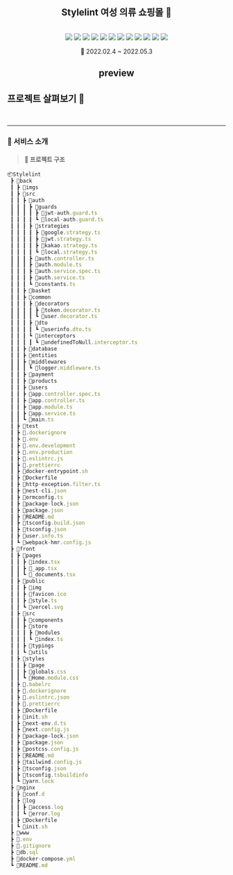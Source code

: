<h2 align=center > Stylelint 여성 의류 쇼핑몰 👚 </h2>
</br>
<div align=center>
   <img src="https://img.shields.io/badge/4.4.3-Typescript-3178C6?style=for=flat&logo=TypeScript&logoColor=3178C6">
   <img src="https://img.shields.io/badge/17.0.2-React-61DAFB?style=for=flat&logo=react&logoColor=61DAFB">
   <img src="https://img.shields.io/badge/8.0.0-NestJS-E0234E?style=for=flat&logo=nestjs&logoColor=E0234E">
   <img src="https://img.shields.io/badge/13.4-PostgreSQL-4169E1?style=for=flat&logo=PostgreSQL&logoColor=4169E1">
   <img src="https://img.shields.io/badge/20.1.12-Docker-2496ED?style=for=flat&logo=Docker&logoColor=2496ED">
   <img src="https://img.shields.io/badge/5.0.3-Material UI-757575?style=flat&logo=Material Design&logoColor=FFF"/>
   <img src="https://img.shields.io/badge/7.32.0-Eslint-4B32C3?style=flat&logo=eslint&logoColor=4B32C3"/>
   <img src="https://img.shields.io/badge/2.4.1-Prettier-F7B93E?style=flat&logo=Prettier&logoColor=F7B93E"/>
   <img src="https://img.shields.io/badge/5.3.0-React router dom-CA4245?style=flat&logo=react router&logoColor=CA4245"/>
   <img src="https://img.shields.io/badge/5.28.0-Webpack-8DD6F9?style=flat&logo=webpack&logoColor=8DD6F9"/>
   <img src="https://img.shields.io/badge/5.1.1-Swagger-85EA2D?style=for=flat&logo=Swagger&logoColor=85EA2D">
   <img src="https://img.shields.io/badge/8.1.2-Socket.io-333333?style=for=flat&logo=Socket.io&logoColor=333333">
</div>

<p align=center> 📆 2022.02.4 ~ 2022.05.3</p>


<h2 align=center>preview</h2>

## 프로젝트 살펴보기 🔎


<br>
<hr/>


### 🚀 서비스 소개

> #### 📁 프로젝트 구조
``` ts
📦Stylelint
 ┣ 📂back
 ┃ ┣ 📂imgs
 ┃ ┣ 📂src
 ┃ ┃ ┣ 📂auth
 ┃ ┃ ┃ ┣ 📂guards
 ┃ ┃ ┃ ┃ ┣ 📜jwt-auth.guard.ts
 ┃ ┃ ┃ ┃ ┗ 📜local-auth.guard.ts
 ┃ ┃ ┃ ┣ 📂strategies
 ┃ ┃ ┃ ┃ ┣ 📜google.strategy.ts
 ┃ ┃ ┃ ┃ ┣ 📜jwt.strategy.ts
 ┃ ┃ ┃ ┃ ┣ 📜kakao.strategy.ts
 ┃ ┃ ┃ ┃ ┗ 📜local.strategy.ts
 ┃ ┃ ┃ ┣ 📜auth.controller.ts
 ┃ ┃ ┃ ┣ 📜auth.module.ts
 ┃ ┃ ┃ ┣ 📜auth.service.spec.ts
 ┃ ┃ ┃ ┣ 📜auth.service.ts
 ┃ ┃ ┃ ┗ 📜constants.ts
 ┃ ┃ ┣ 📂basket
 ┃ ┃ ┣ 📂common
 ┃ ┃ ┃ ┣ 📂decorators
 ┃ ┃ ┃ ┃ ┣ 📜token.decorator.ts
 ┃ ┃ ┃ ┃ ┗ 📜user.decorator.ts
 ┃ ┃ ┃ ┣ 📂dto
 ┃ ┃ ┃ ┃ ┗ 📜userinfo.dto.ts
 ┃ ┃ ┃ ┗ 📂interceptors
 ┃ ┃ ┃ ┃ ┗ 📜undefinedToNull.interceptor.ts
 ┃ ┃ ┣ 📂database
 ┃ ┃ ┣ 📂entities
 ┃ ┃ ┣ 📂middlewares
 ┃ ┃ ┃ ┗ 📜logger.middleware.ts
 ┃ ┃ ┣ 📂payment
 ┃ ┃ ┣ 📂products
 ┃ ┃ ┣ 📂users
 ┃ ┃ ┣ 📜app.controller.spec.ts
 ┃ ┃ ┣ 📜app.controller.ts
 ┃ ┃ ┣ 📜app.module.ts
 ┃ ┃ ┣ 📜app.service.ts
 ┃ ┃ ┗ 📜main.ts
 ┃ ┣ 📂test
 ┃ ┣ 📜.dockerignore
 ┃ ┣ 📜.env
 ┃ ┣ 📜.env.development
 ┃ ┣ 📜.env.production
 ┃ ┣ 📜.eslintrc.js
 ┃ ┣ 📜.prettierrc
 ┃ ┣ 📜docker-entrypoint.sh
 ┃ ┣ 📜Dockerfile
 ┃ ┣ 📜http-exception.filter.ts
 ┃ ┣ 📜nest-cli.json
 ┃ ┣ 📜ormconfig.ts
 ┃ ┣ 📜package-lock.json
 ┃ ┣ 📜package.json
 ┃ ┣ 📜README.md
 ┃ ┣ 📜tsconfig.build.json
 ┃ ┣ 📜tsconfig.json
 ┃ ┣ 📜user.info.ts
 ┃ ┗ 📜webpack-hmr.config.js
 ┣ 📂front
 ┃ ┣ 📂pages
 ┃ ┃ ┣ 📜index.tsx
 ┃ ┃ ┣ 📜_app.tsx
 ┃ ┃ ┗ 📜_documents.tsx
 ┃ ┣ 📂public
 ┃ ┃ ┣ 📂img
 ┃ ┃ ┣ 📜favicon.ico
 ┃ ┃ ┣ 📜style.ts
 ┃ ┃ ┗ 📜vercel.svg
 ┃ ┣ 📂src
 ┃ ┃ ┣ 📂components
 ┃ ┃ ┣ 📂store
 ┃ ┃ ┃ ┣ 📂modules
 ┃ ┃ ┃ ┗ 📜index.ts
 ┃ ┃ ┣ 📂typings
 ┃ ┃ ┗ 📂utils
 ┃ ┣ 📂styles
 ┃ ┃ ┣ 📂page
 ┃ ┃ ┣ 📜globals.css
 ┃ ┃ ┗ 📜Home.module.css
 ┃ ┣ 📜.babelrc
 ┃ ┣ 📜.dockerignore
 ┃ ┣ 📜.eslintrc.json
 ┃ ┣ 📜.prettierrc
 ┃ ┣ 📜Dockerfile
 ┃ ┣ 📜init.sh
 ┃ ┣ 📜next-env.d.ts
 ┃ ┣ 📜next.config.js
 ┃ ┣ 📜package-lock.json
 ┃ ┣ 📜package.json
 ┃ ┣ 📜postcss.config.js
 ┃ ┣ 📜README.md
 ┃ ┣ 📜tailwind.config.js
 ┃ ┣ 📜tsconfig.json
 ┃ ┣ 📜tsconfig.tsbuildinfo
 ┃ ┗ 📜yarn.lock
 ┣ 📂nginx
 ┃ ┣ 📂conf.d
 ┃ ┣ 📂log
 ┃ ┃ ┣ 📜access.log
 ┃ ┃ ┗ 📜error.log
 ┃ ┣ 📜Dockerfile
 ┃ ┗ 📜init.sh
 ┣ 📂www
 ┣ 📜.env
 ┣ 📜.gitignore
 ┣ 📜db.sql
 ┣ 📜docker-compose.yml
 ┗ 📜README.md
```
